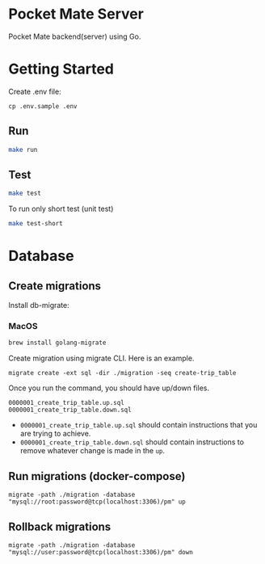 # Pocket Mate Server

Pocket Mate backend(server) using Go.

# Getting Started

Create .env file:

```
cp .env.sample .env
```

## Run

```bash
make run
```

## Test

```bash
make test
```

To run only short test (unit test)

```bash
make test-short

```

# Database

## Create migrations

Install db-migrate:

### MacOS

```bash
brew install golang-migrate
```

Create migration using migrate CLI. Here is an example.

```
migrate create -ext sql -dir ./migration -seq create-trip_table
```

Once you run the command, you should have up/down files.

```
0000001_create_trip_table.up.sql
0000001_create_trip_table.down.sql
```

- `0000001_create_trip_table.up.sql` should contain instructions that you are trying to achieve.
- `0000001_create_trip_table.down.sql` should contain instructions to remove whatever change is made in the `up`.

## Run migrations (docker-compose)

```
migrate -path ./migration -database "mysql://root:password@tcp(localhost:3306)/pm" up
```

## Rollback migrations

```
migrate -path ./migration -database "mysql://user:password@tcp(localhost:3306)/pm" down
```
